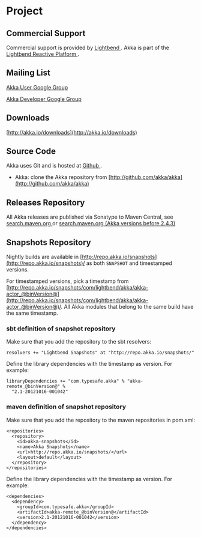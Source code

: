 <a id="support"></a>
# Project

## Commercial Support

Commercial support is provided by [Lightbend ](http://www.lightbend.com).
Akka is part of the [Lightbend Reactive Platform ](http://www.lightbend.com/platform).

## Mailing List

[Akka User Google Group ](http://groups.google.com/group/akka-user)

[Akka Developer Google Group ](http://groups.google.com/group/akka-dev)

## Downloads

[http://akka.io/downloads](http://akka.io/downloads)

## Source Code

Akka uses Git and is hosted at [Github ](http://github.com).

 * Akka: clone the Akka repository from [http://github.com/akka/akka](http://github.com/akka/akka)

## Releases Repository

All Akka releases are published via Sonatype to Maven Central, see
[search.maven.org
](http://search.maven.org/#search%7Cga%7C1%7Cg%3A%22com.typesafe.akka%22)
or
[search.maven.org (Akka versions before 2.4.3)
](http://search.maven.org/#search%7Cga%7C1%7Cg%3A%22com.typesafe.akka%22)

## Snapshots Repository

Nightly builds are available in [http://repo.akka.io/snapshots](http://repo.akka.io/snapshots)/ as both `SNAPSHOT` and
timestamped versions.

For timestamped versions, pick a timestamp from
[http://repo.akka.io/snapshots/com/lightbend/akka/akka-actor_@binVersion@](http://repo.akka.io/snapshots/com/lightbend/akka/akka-actor_@binVersion@)/.
All Akka modules that belong to the same build have the same timestamp.

### sbt definition of snapshot repository

Make sure that you add the repository to the sbt resolvers:

```
resolvers += "Lightbend Snapshots" at "http://repo.akka.io/snapshots/"
```

Define the library dependencies with the timestamp as version. For example:

```
libraryDependencies += "com.typesafe.akka" % "akka-remote_@binVersion@" %
  "2.1-20121016-001042"
```

### maven definition of snapshot repository

Make sure that you add the repository to the maven repositories in pom.xml:

```
<repositories>
  <repository>
    <id>akka-snapshots</id>
    <name>Akka Snapshots</name>
    <url>http://repo.akka.io/snapshots/</url>
    <layout>default</layout>
  </repository>
</repositories>
```

Define the library dependencies with the timestamp as version. For example:

```
<dependencies>
  <dependency>
    <groupId>com.typesafe.akka</groupId>
    <artifactId>akka-remote_@binVersion@</artifactId>
    <version>2.1-20121016-001042</version>
  </dependency>
</dependencies>
```